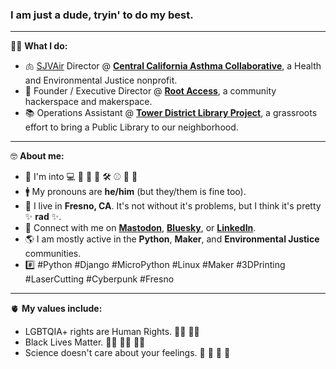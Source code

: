 ### I am just a dude, tryin' to do my best.

---

💪🏼 **What I do:**

- 🫁 [SJVAir](https://www.sjvair.com) Director @ **[Central California Asthma Collaborative](https://cencalasthma.org/)**, a Health and Environmental Justice nonprofit.
- 🤖 Founder / Executive Director @ **[Root Access](https://rootaccess.org)**, a community hackerspace and makerspace.
- 📚 Operations Assistant @ **[Tower District Library Project](https://towerlibrary.org/)**, a grassroots effort to bring a Public Library to our neighborhood.

---

🤓 **About me:**

- 🌟 I'm into 💻 🐍 🐧 🤖 🛠️ ⚾ 🎸 🔭
- 🚹 My pronouns are **he/him** (but they/them is fine too).
- 🏡 I live in **Fresno, CA**. It's not without it's problems, but I think it's pretty ✨ **rad** ✨.
- 💬 Connect with me on **<a rel="me" href="https://hachyderm.io/@dmpayton">Mastodon</a>**, **[Bluesky](https://bsky.app/profile/dmpayton.com)**, or **[LinkedIn](https://www.linkedin.com/in/dmpayton/)**.
- 🌎 I am mostly active in the **Python**, **Maker**, and **Environmental Justice** communities.
- #️⃣ #Python #Django #MicroPython #Linux #Maker #3DPrinting #LaserCutting #Cyberpunk #Fresno

---

🫀 **My values include:**

  - LGBTQIA+ rights are Human Rights. 🏳️‍🌈 🏳️‍⚧️
  - Black Lives Matter. ✊🏽 ✊🏾 ✊🏿
  - Science doesn't care about your feelings. 🔬 🔭 💉 🦖
